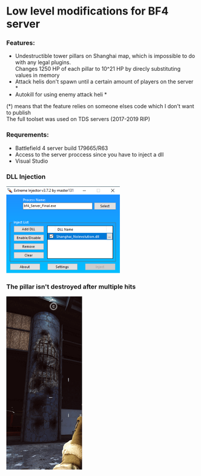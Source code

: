 # Low level modifications for BF4 server

### Features:
* Undestructible tower pillars on Shanghai map, which is impossible to do with any legal plugins.\
Changes 1250 HP of each pillar to 10^21 HP by direcly substituting values in memory
* Attack helis don't spawn until a certain amount of players on the server *
* Autokill for using enemy attack heli *

(*) means that the feature relies on someone elses code which I don't want to publish\
The full toolset was used on TDS servers (2017-2019 RIP)

### Requrements:
* Battlefield 4 server build 179665/R63
* Access to the server proccess since you have to inject a dll
* Visual Studio

### DLL Injection
<img src="./pics/pic_1.png" width="300">

### The pillar isn't destroyed after multiple hits
<img src="./pics/pic_2.png" width="200">
